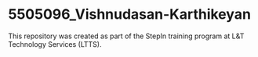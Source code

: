 # 5505096_Vishnudasan-Karthikeyan
This repository was created as part of the StepIn training program at L&amp;T Technology Services (LTTS).
